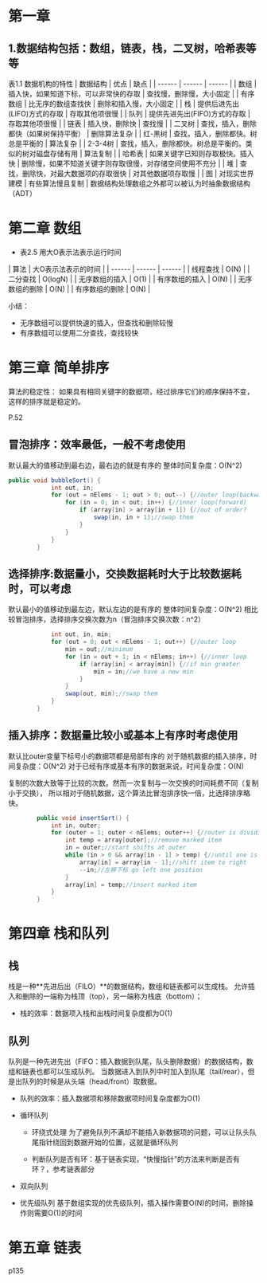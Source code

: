 # 第一章
## 1.数据结构包括：数组，链表，栈，二叉树，哈希表等等
表1.1 数据机构的特性
| 数据结构 | 优点 | 缺点 |
| ------ | ------ | ------ |
| 数组 | 插入快，如果知道下标，可以非常快的存取 | 查找慢，删除慢，大小固定 | 
| 有序数组 | 比无序的数组查找快 | 删除和插入慢，大小固定 |
| 栈 | 提供后进先出(LIFO)方式的存取 | 存取其他项很慢 | 
| 队列 | 提供先进先出(FIFO)方式的存取 | 存取其他项很慢 | 
| 链表 | 插入快，删除快 | 查找慢 |
| 二叉树 | 查找，插入，删除都快（如果树保持平衡） | 删除算法复杂 |
| 红-黑树 | 查找，插入，删除都快。树总是平衡的 | 算法复杂 |
| 2-3-4树 | 查找，插入，删除都快。树总是平衡的。类似的树对磁盘存储有用 | 算法复制 |
| 哈希表 | 如果关键字已知则存取极快。插入快 | 删除慢，如果不知道关键字则存取很慢，对存储空间使用不充分 |
| 堆 | 查找，删除快，对最大数据项的存取很快 | 对其他数据项存取慢 |
| 图 | 对现实世界建模 | 有些算法慢且复制 |
数据结构处理数组之外都可以被认为时抽象数据结构（ADT）

# 第二章 数组
* 表2.5 用大O表示法表示运行时间

| 算法 | 大O表示法表示的时间 |
| ------ | ------ | ------ |
| 线程查找 | O(N) |
| 二分查找 | O(logN) |
| 无序数组的插入 | O(1) |
| 有序数组的插入 | O(N) |
| 无序数组的删除 | O(N) |
| 有序数组的删除 | O(N) |

小结：
- 无序数组可以提供快速的插入，但查找和删除较慢
- 有序数组可以使用二分查找，查找较快

# 第三章 简单排序
算法的稳定性：
如果具有相同关键字的数据项，经过排序它们的顺序保持不变，这样的排序就是稳定的。

P.52
## 冒泡排序：效率最低，一般不考虑使用
 默认最大的值移动到最右边，最右边的就是有序的
 整体时间复杂度：O(N^2)
```java
public void bubbleSort() {
            int out, in;
            for (out = nElems - 1; out > 0; out--) {//outer loop(backward)
                for (in = 0; in < out; in++) {//inner loop(forward)
                    if (array[in] > array[in + 1]) {//out of order?
                        swap(in, in + 1);//swap them
                    }
                }
            }
        }
```

## 选择排序:数据量小，交换数据耗时大于比较数据耗时，可以考虑
默认最小的值移动到最左边，默认左边的是有序的
整体时间复杂度：O(N^2)
相比较冒泡排序，选择排序交换次数为n（冒泡排序交换次数：n^2）
```java public void selectionSort() {
            int out, in, min;
            for (out = 0; out < nElems - 1; out++) {//outer loop
                min = out;//minimum
                for (in = out + 1; in < nElems; in++) {//inner loop
                    if (array[in] < array[min]) {//if min greater
                        min = in;//we have a new min
                    }
                }
                swap(out, min);//swap them
            }
        }
```

## 插入排序：数据量比较小或基本上有序时考虑使用
默认比outer变量下标号小的数据项都是局部有序的
对于随机数据的插入排序，时间复杂度：O(N^2)
对于已经有序或基本有序的数据来说，时间复杂度：O(N)

 复制的次数大致等于比较的次数。然而一次复制与一次交换的时间耗费不同（复制小于交换）， 所以相对于随机数据，这个算法比冒泡排序快一倍，比选择排序略快。
```java
        public void insertSort() {
            int in, outer;
            for (outer = 1; outer < nElems; outer++) {//outer is dividing line
                int temp = array[outer];//remove marked item
                in = outer;//start shifts at outer
                while (in > 0 && array[in - 1] > temp) {//until one is smaller
                    array[in] = array[in - 1];//shift item to right
                    --in;//左移下标 go left one position
                }
                array[in] = temp;//insert marked item
            }
        }
```


# 第四章 栈和队列

## 栈
栈是一种**先进后出（FILO）**的数据结构，数组和链表都可以生成栈。
允许插入和删除的一端称为栈顶（top），另一端称为栈底（bottom）；
* 栈的效率：数据项入栈和出栈时间复杂度都为O(1)


## 队列
队列是一种先进先出（FIFO：插入数据到队尾，队头删除数据）的数据结构，数组和链表也都可以生成队列。
当数据进入到队列中时加入到队尾（tail/rear），但是出队列的时候是从头端（head/front）取数据。
* 队列的效率：插入数据项和移除数据项时间复杂度都为O(1)

* 循环队列
  - 环绕式处理
  为了避免队列不满却不能插入新数据项的问题，可以让队头队尾指针绕回到数据开始的位置，这就是循环队列

  - 判断队列是否有环：基于链表实现，“快慢指针”的方法来判断是否有环？，参考链表部分

* 双向队列

* 优先级队列
基于数组实现的优先级队列，插入操作需要O(N)的时间，删除操作则需要O(1)的时间

# 第五章 链表

p135
